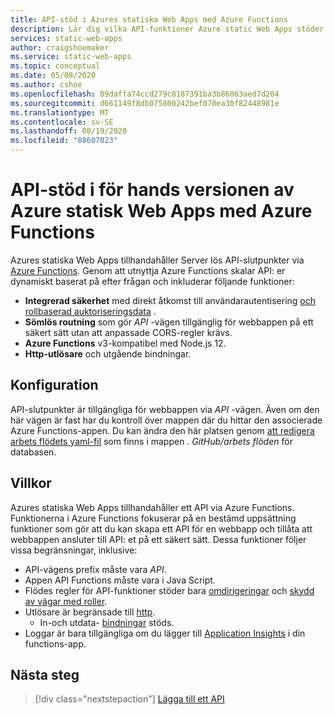 ```yaml
---
title: API-stöd i Azures statiska Web Apps med Azure Functions
description: Lär dig vilka API-funktioner Azure static Web Apps stöder
services: static-web-apps
author: craigshoemaker
ms.service: static-web-apps
ms.topic: conceptual
ms.date: 05/08/2020
ms.author: cshoe
ms.openlocfilehash: 09daffa74ccd279c8187391ba3b86063aed7d204
ms.sourcegitcommit: d661149f8db075800242bef070ea30f82448981e
ms.translationtype: MT
ms.contentlocale: sv-SE
ms.lasthandoff: 08/19/2020
ms.locfileid: "88607023"
---
```

# <a name="api-support-in-azure-static-web-apps-preview-with-azure-functions"></a>API-stöd i för hands versionen av Azure statisk Web Apps med Azure Functions

Azures statiska Web Apps tillhandahåller Server lös API-slutpunkter via [Azure Functions](../azure-functions/functions-overview.md). Genom att utnyttja Azure Functions skalar API: er dynamiskt baserat på efter frågan och inkluderar följande funktioner:

- **Integrerad säkerhet** med direkt åtkomst till användarautentisering [och rollbaserad auktoriseringsdata](user-information.md) .
- **Sömlös routning** som gör _API_ -vägen tillgänglig för webbappen på ett säkert sätt utan att anpassade CORS-regler krävs.
- **Azure Functions** v3-kompatibel med Node.js 12.
- **Http-utlösare** och utgående bindningar.

## <a name="configuration"></a>Konfiguration

API-slutpunkter är tillgängliga för webbappen via _API_ -vägen. Även om den här vägen är fast har du kontroll över mappen där du hittar den associerade Azure Functions-appen. Du kan ändra den här platsen genom [att redigera arbets flödets yaml-fil](github-actions-workflow.md#build-and-deploy) som finns i mappen _. GitHub/arbets flöden_ för databasen.

## <a name="constraints"></a>Villkor

Azures statiska Web Apps tillhandahåller ett API via Azure Functions. Funktionerna i Azure Functions fokuserar på en bestämd uppsättning funktioner som gör att du kan skapa ett API för en webbapp och tillåta att webbappen ansluter till API: et på ett säkert sätt. Dessa funktioner följer vissa begränsningar, inklusive:

- API-vägens prefix måste vara _API_.
- Appen API Functions måste vara i Java Script.
- Flödes regler för API-funktioner stöder bara [omdirigeringar](routes.md#redirects) och [skydd av vägar med roller](routes.md#securing-routes-with-roles).
- Utlösare är begränsade till [http](../azure-functions/functions-bindings-http-webhook.md).
  - In-och utdata- [bindningar](../azure-functions/functions-triggers-bindings.md#supported-bindings) stöds.
- Loggar är bara tillgängliga om du lägger till [Application Insights](../azure-functions/functions-monitoring.md) i din functions-app.

## <a name="next-steps"></a>Nästa steg

> [!div class="nextstepaction"]
> [Lägga till ett API](add-api.md)
